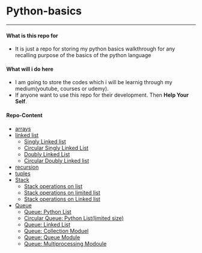 # Python-basics

---

#### What is this repo for

- It is just a repo for storing my python basics walkthrough for any recalling purpose of the basics of the python language

#### What will i do here

- I am going to store the codes which i will be learnig through my medium(youtube, courses or udemy).
- If anyone want to use this repo for their development. Then **Help Your Self**.

#### Repo-Content

- [arrays](./array/)
- [linked list](./linkedList/)
  - [Singly Linked list](./linkedList/demo.py)
  - [Circular Singly Linked List](./linkedList/circularSLL/demo.py)
  - [Doubly Linked List](./linkedList/DLL/demp.py)
  - [Circular Doubly Linked list](./linkedList/CDDL/demo.py)
- [recursion](./recursion/)
- [tuples](./tuples/demo.py)
- [Stack](./stack/)
  - [Stack operations on list](./stack/StackList.py)
  - [Stack operations on limited list](./stack/StackListLimited.py)
  - [Stack operations on Linked list](./stack/StackLinkedList.py)
- [Queue](./queue/)
  - [Queue: Python List](./queue/QueueNoSize.py)
  - [Circular Queue: Python List(limited size)](./queue/QueueWithCapacity.py)
  - [Queue: Linked List](./queue/QueueLinkedList.py)
  - [Queue: Collection Moduel](./queue/Deque.py)
  - [Queue: Queue Module](./queue/QueueModule.py)
  - [Queue: Multiprocessing Modoule](./queue/MultiprocessingQueue.py)

